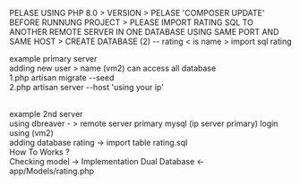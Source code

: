PELASE USING PHP 8.0 > VERSION > PELASE 'COMPOSER UPDATE' BEFORE RUNNUNG PROJECT > PLEASE IMPORT RATING SQL TO ANOTHER REMOTE SERVER IN ONE DATABASE USING SAME PORT AND SAME HOST > CREATE DATABASE (2) -- rating < is name > import sql rating 

example primary server 
<br>
adding new user > name (vm2) can access all database
<br>
1.php artisan migrate --seed 
<br>
2.php artisan server --host  'using your ip' 
<br>

<br>
example 2nd server
<br>
using dbreaver - > remote server primary mysql (ip server primary) login using (vm2)
<br>
adding database rating -> import table rating.sql

<br>
How To Works ?
<br>
Checking model -> Implementation Dual Database <-
<br>
		       app/Models/rating.php

